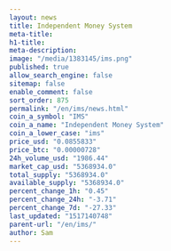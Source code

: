 ```yaml
---
layout: news
title: Independent Money System
meta-title: 
h1-title: 
meta-description: 
image: "/media/1383145/ims.png"
published: true
allow_search_engine: false
sitemap: false
enable_comment: false
sort_order: 875
permalink: "/en/ims/news.html"
coin_a_symbol: "IMS"
coin_a_name: "Independent Money System"
coin_a_lower_case: "ims"
price_usd: "0.0855833"
price_btc: "0.00000728"
24h_volume_usd: "1986.44"
market_cap_usd: "5368934.0"
total_supply: "5368934.0"
available_supply: "5368934.0"
percent_change_1h: "0.45"
percent_change_24h: "-3.71"
percent_change_7d: "-27.33"
last_updated: "1517140748"
parent-url: "/en/ims/"
author: Sam
---
```


